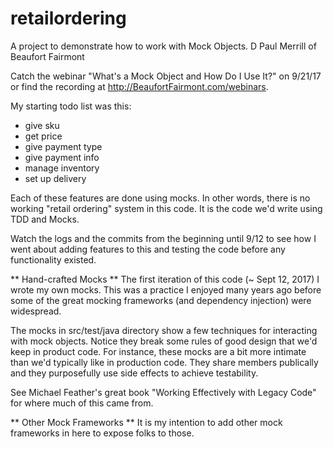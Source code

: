 # retailordering
A project to demonstrate how to work with Mock Objects. 
D Paul Merrill of Beaufort Fairmont

Catch the webinar "What's a Mock Object and How Do I Use It?" on 9/21/17 or find the recording at http://BeaufortFairmont.com/webinars.

My starting todo list was this:
* give sku
* get price
* give payment type
* give payment info
* manage inventory
* set up delivery

Each of these features are done using mocks. In other words, there is no working "retail ordering" system in this code. It is the
code we'd write using TDD and Mocks. 

Watch the logs and the commits from the beginning until 9/12 to see how I went about adding features to this and testing the code
before any functionality existed.

** Hand-crafted Mocks **
The first iteration of this code (~ Sept 12, 2017) I wrote my own mocks. This was a practice I enjoyed many years ago before
some of the great mocking frameworks (and dependency injection) were widespread.

The mocks in src/test/java directory show a few techniques for interacting with mock objects. Notice they break some rules of good
design that we'd keep in product code. For instance, these mocks are a bit more intimate than we'd typically like in production code. 
They share members publically and they purposefully use side effects to achieve testability. 

See Michael Feather's great book "Working Effectively with Legacy Code" for where much of this came from.

** Other Mock Frameworks **
It is my intention to add other mock frameworks in here to expose folks to those.

